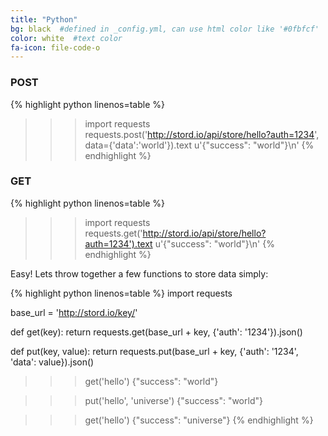 ```yaml
---
title: "Python"
bg: black  #defined in _config.yml, can use html color like '#0fbfcf'
color: white  #text color
fa-icon: file-code-o
---
```


### POST

{% highlight python linenos=table %}
>>> import requests
>>> requests.post('http://stord.io/api/store/hello?auth=1234', data={'data':'world'}).text
u'{"success": "world"}\n'
{% endhighlight %}

### GET

{% highlight python linenos=table %}
>>> import requests
>>> requests.get('http://stord.io/api/store/hello?auth=1234').text
u'{"success": "world"}\n'
{% endhighlight %}

Easy! Lets throw together a few functions to store data simply:

{% highlight python linenos=table %}
import requests


base_url = 'http://stord.io/key/'

def get(key):
    return requests.get(base_url + key, {'auth': '1234'}).json()

def put(key, value):
    return requests.put(base_url + key, {'auth': '1234', 'data': value}).json()

>>> get('hello')
{"success": "world"}

>>> put('hello', 'universe')
{"success": "world"}

>>> get('hello')
{"success": "universe"}
{% endhighlight %}
